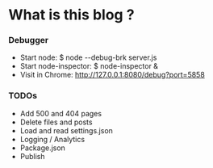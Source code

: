 # What is this blog ?

### Debugger

- Start node:             $ node --debug-brk server.js
- Start node-inspector:   $ node-inspector &
- Visit in Chrome:        http://127.0.0.1:8080/debug?port=5858

### TODOs

- Add 500 and 404 pages
- Delete files and posts
- Load and read settings.json
- Logging / Analytics
- Package.json
- Publish
